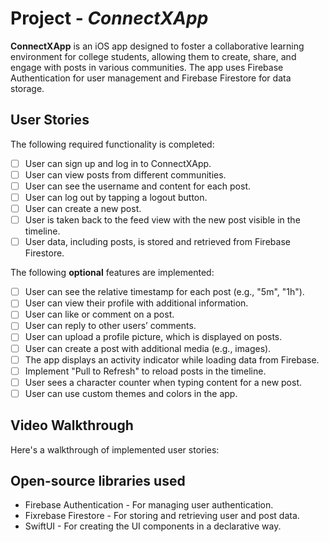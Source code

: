 
# Project - *ConnectXApp*

**ConnectXApp** is an iOS app designed to foster a collaborative learning environment for college students, allowing them to create, share, and engage with posts in various communities. The app uses Firebase Authentication for user management and Firebase Firestore for data storage.



## User Stories

The following required functionality is completed:

* [ ] User can sign up and log in to ConnectXApp.
* [ ] User can view posts from different communities.
* [ ] User can see the username and content for each post.
* [ ] User can log out by tapping a logout button.
* [ ] User can create a new post.
* [ ] User is taken back to the feed view with the new post visible in the timeline.
* [ ] User data, including posts, is stored and retrieved from Firebase Firestore.

The following **optional** features are implemented:

* [ ] User can see the relative timestamp for each post (e.g., "5m", "1h").
* [ ] User can view their profile with additional information.
* [ ] User can like or comment on a post.
* [ ] User can reply to other users’ comments.
* [ ] User can upload a profile picture, which is displayed on posts.
* [ ] User can create a post with additional media (e.g., images).
* [ ] The app displays an activity indicator while loading data from Firebase.
* [ ] Implement "Pull to Refresh" to reload posts in the timeline.
* [ ] User sees a character counter when typing content for a new post.
* [ ] User can use custom themes and colors in the app.

## Video Walkthrough

Here's a walkthrough of implemented user stories:
<!-- Include a link to a walkthrough video or GIF demonstrating the app's functionality -->

## Open-source libraries used

* Firebase Authentication - For managing user authentication.
* Fixrebase Firestore - For storing and retrieving user and post data.
* SwiftUI - For creating the UI components in a declarative way.
